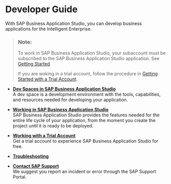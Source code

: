 <!-- loio84be8d91b3804ab5b0581551d99ed24c -->

# Developer Guide

With SAP Business Application Studio, you can develop business applications for the Intelligent Enterprise.

> ### Note:  
> To work in SAP Business Application Studio, your subaccount must be subscribed to the SAP Business Application Studio application. See [Getting Started](Getting_Started_19611dd.md).
> 
> If you are woking in a trial account, follow the procedure in [Getting Started with a Trial Account](Getting_Started_with_a_Trial_Account_48ed55e.md).

-   **[Dev Spaces in SAP Business Application Studio](Dev_Spaces_in_SAP_Business_Application_Studio_6053df8.md "A dev space is a development environment with the tools, capabilities, and resources
		needed for developing your application.")**  
A dev space is a development environment with the tools, capabilities, and resources needed for developing your application.
-   **[Working in SAP Business Application Studio](Working_in_SAP_Business_Application_Studio_bfc5178.md "SAP Business Application Studio provides the
		features needed for the entire life cycle of your application, from the moment you create
		the project until it is ready to be deployed. ")**  
SAP Business Application Studio provides the features needed for the entire life cycle of your application, from the moment you create the project until it is ready to be deployed.
-   **[Working with a Trial Account](Working_with_a_Trial_Account_2cf6ec0.md "Get a trial account to experience SAP Business Application Studio for free.")**  
Get a trial account to experience SAP Business Application Studio for free.
-   **[Troubleshooting](Troubleshooting_73e1a38.md "")**  

-   **[Contact SAP Support](Contact_SAP_Support_a3467fe.md "We suggest you report an incident or error through the SAP Support Portal.")**  
We suggest you report an incident or error through the SAP Support Portal.

